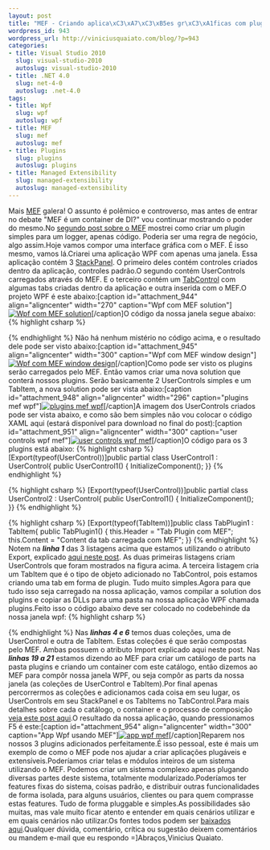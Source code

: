 ```yaml
--- 
layout: post
title: "MEF - Criando aplica\xC3\xA7\xC3\xB5es gr\xC3\xA1ficas com plugins MEF + WPF"
wordpress_id: 943
wordpress_url: http://viniciusquaiato.com/blog/?p=943
categories: 
- title: Visual Studio 2010
  slug: visual-studio-2010
  autoslug: visual-studio-2010
- title: .NET 4.0
  slug: net-4-0
  autoslug: .net-4.0
tags: 
- title: Wpf
  slug: wpf
  autoslug: wpf
- title: MEF
  slug: mef
  autoslug: mef
- title: Plugins
  slug: plugins
  autoslug: plugins
- title: Managed Extensibility
  slug: managed-extensibility
  autoslug: managed-extensibility
---
```

Mais [MEF](http://viniciusquaiato.com/blog/mef-managed-extensibility-framework-no-net-4/) galera! O assunto é polêmico e controverso, mas antes de entrar no debate "MEF é um container de DI?" vou continuar mostrando o poder do mesmo.No [segundo post sobre o MEF](http://viniciusquaiato.com/blog/mef-criando-aplicacoes-plugaveis-no-net-4/) mostrei como criar um plugin simples para um logger, apenas código. Poderia ser uma regra de negócio, algo assim.Hoje vamos compor uma interface gráfica com o MEF. É isso mesmo, vamos lá.Criarei uma aplicação WPF com apenas uma janela. Essa aplicação contém 3 [StackPanel](http://msdn.microsoft.com/en-us/library/system.windows.controls.stackpanel.aspx). O primeiro deles contém controles criados dentro da aplicação, controles padrão.O segundo contém UserControls carregados através do MEF. E o terceiro contém um [TabControl](http://msdn.microsoft.com/en-us/library/system.windows.forms.tabcontrol.aspx) com algumas tabs criadas dentro da aplicação e outra inserida com o MEF.O projeto WPF é este abaixo:[caption id="attachment_944" align="aligncenter" width="270" caption="Wpf com MEF solution"][![Wpf com MEF solution](http://viniciusquaiato.com/blog/wp-content/uploads/2010/05/wpf-solution.jpg "Wpf com MEF solution")](http://viniciusquaiato.com/blog/wp-content/uploads/2010/05/wpf-solution.jpg)[/caption]O código da nossa janela segue abaixo:
{% highlight csharp %}
    
{% endhighlight %}
Não há nenhum mistério no código acima, e o resultado dele pode ser visto abaixo:[caption id="attachment_945" align="aligncenter" width="300" caption="Wpf com MEF window design"][![Wpf com MEF window design](http://viniciusquaiato.com/blog/wp-content/uploads/2010/05/wpf-solution-design-300x295.jpg "Wpf com MEF window design")](http://viniciusquaiato.com/blog/wp-content/uploads/2010/05/wpf-solution-design.jpg)[/caption]Como pode ser visto os plugins serão carregados pelo MEF. Então vamos criar uma nova solution que conterá nossos plugins. Serão basicamente 2 UserControls simples e um TabItem, a nova solution pode ser vista abaixo:[caption id="attachment_948" align="aligncenter" width="296" caption="plugins mef wpf"][![plugins mef wpf](http://viniciusquaiato.com/blog/wp-content/uploads/2010/05/plugins-mef-wpf.jpg "plugins mef wpf")](http://viniciusquaiato.com/blog/wp-content/uploads/2010/05/plugins-mef-wpf.jpg)[/caption]A imagem dos UserControls criados pode ser vista abaixo, e como são bem simples não vou colocar o código XAML aqui (estará disponível para download no final do post):[caption id="attachment_951" align="aligncenter" width="300" caption="user controls wpf mef"][![user controls wpf mef](http://viniciusquaiato.com/blog/wp-content/uploads/2010/05/user-controls-300x181.jpg "user controls wpf mef")](http://viniciusquaiato.com/blog/wp-content/uploads/2010/05/user-controls.jpg)[/caption]O código para os 3 plugins está abaixo:
{% highlight csharp %}
[Export(typeof(UserControl))]public partial class UserControl1 : UserControl{    public UserControl1()    {        InitializeComponent();    }}
{% endhighlight %}

{% highlight csharp %}
[Export(typeof(UserControl))]public partial class UserControl2 : UserControl{    public UserControl1()    {        InitializeComponent();    }}
{% endhighlight %}

{% highlight csharp %}
[Export(typeof(TabItem))]public class TabPlugin1 : TabItem{    public TabPlugin1()    {         this.Header = "Tab Plugin com MEF";         this.Content = "Content da tab carregada com MEF";    }}
{% endhighlight %}
Notem na **_linha 1_** das 3 listagens acima que estamos utilizando o atributo Export, explicado [aqui neste post](http://viniciusquaiato.com/blog/mef-criando-aplicacoes-plugaveis-no-net-4/). As duas primeiras listagens criam UserControls que foram mostrados na figura acima. A terceira listagem cria um TabItem que é o tipo de objeto adicionado no TabControl, pois estamos criando uma tab em forma de plugin. Tudo muito simples.Agora para que tudo isso seja carregado na nossa aplicação, vamos compilar a solution dos plugins e copiar as DLLs para uma pasta na nossa aplicação WPF chamada plugins.Feito isso o código abaixo deve ser colocado no codebehinde da nossa janela wpf:
{% highlight csharp %}

{% endhighlight %}
Nas **_linhas 4 e 6_** temos duas coleções, uma de UserControl e outra de TabItem. Estas coleções é que serão compostas pelo MEF. Ambas possuem o atributo Import explicado aqui neste post. Nas **_linhas 19 a 21_** estamos dizendo ao MEF para criar um catálogo de parts na pasta plugins e criando um container com este catálogo, então dizemos ao MEF para compôr nossa janela WPF, ou seja compôr as parts da nossa janela (as coleções de UserControl e TabItem).Por final apenas percorrermos as coleções e adicionamos cada coisa em seu lugar, os UserControls em seu StackPanel e os TabItems no TabControl.Para mais detalhes sobre cada o catálogo, o container e o processo de composição [veja este post aqui](http://viniciusquaiato.com/blog/mef-criando-aplicacoes-plugaveis-no-net-4/).O resultado da nossa aplicação, quando pressionamos F5 é este:[caption id="attachment_954" align="aligncenter" width="300" caption="App Wpf usando  MEF"][![app wpf mef](http://viniciusquaiato.com/blog/wp-content/uploads/2010/05/app-wpf-mef-300x252.jpg "app wpf mef")](http://viniciusquaiato.com/blog/wp-content/uploads/2010/05/app-wpf-mef.jpg)[/caption]Reparem nos nossos 3 plugins adicionados perfeitamente.É isso pessoal, este é mais um exemplo de como o MEF pode nos ajudar a criar aplicações plugáveis e extensíveis.Poderíamos criar telas e módulos inteiros de um sistema utilizando o MEF. Podemos criar um sistema complexo apenas plugando diversas partes deste sistema, totalmente modularizado.Poderíamos ter features fixas do sistema, coisas padrão, e distribuir outras funcionalidades de forma isolada, para alguns usuários, clientes ou para quem comprasse estas features. Tudo de forma pluggable e simples.As possibilidades são muitas, mas vale muito ficar atento e entender em quais cenários utilizar e em quais cenários não utilizar.Os fontes todos podem ser [baixados aqui](http://viniciusquaiato.com/files/codesamples/mef/WPFMEFApp_Code.zip).Qualquer dúvida, comentário, crítica ou sugestão deixem comentários ou mandem e-mail que eu respondo =]Abraços,Vinicius Quaiato.
